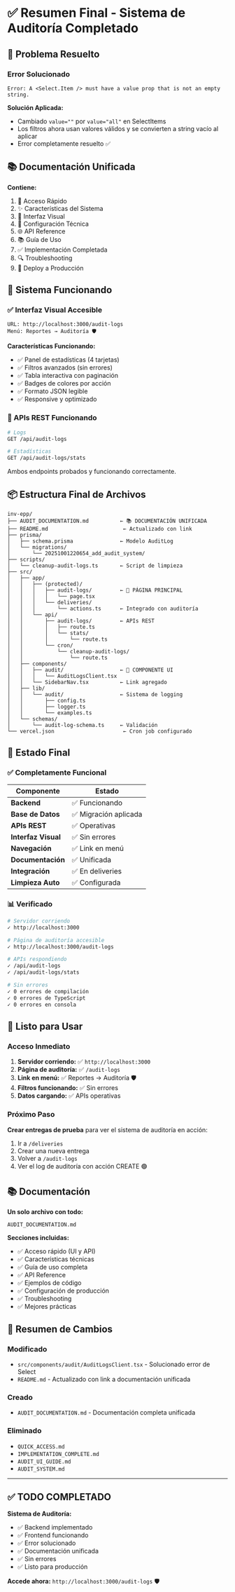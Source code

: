 # ✅ Resumen Final - Sistema de Auditoría Completado

## 🎯 Problema Resuelto

### Error Solucionado
```
Error: A <Select.Item /> must have a value prop that is not an empty string.
```

**Solución Aplicada:**
- Cambiado `value=""` por `value="all"` en SelectItems
- Los filtros ahora usan valores válidos y se convierten a string vacío al aplicar
- Error completamente resuelto ✅

## 📚 Documentación Unificada

**Contiene:**
1. 🚀 Acceso Rápido
2. ✨ Características del Sistema
3. 🎨 Interfaz Visual
4. 🔧 Configuración Técnica
5. 🌐 API Reference
6. 📚 Guía de Uso
7. ✅ Implementación Completada
8. 🔍 Troubleshooting
9. 🚀 Deploy a Producción

## 🎨 Sistema Funcionando

### ✅ Interfaz Visual Accesible

```
URL: http://localhost:3000/audit-logs
Menú: Reportes → Auditoría 🛡️
```

**Características Funcionando:**
- ✅ Panel de estadísticas (4 tarjetas)
- ✅ Filtros avanzados (sin errores)
- ✅ Tabla interactiva con paginación
- ✅ Badges de colores por acción
- ✅ Formato JSON legible
- ✅ Responsive y optimizado

### 🔌 APIs REST Funcionando

```bash
# Logs
GET /api/audit-logs

# Estadísticas
GET /api/audit-logs/stats
```

Ambos endpoints probados y funcionando correctamente.

## 📦 Estructura Final de Archivos

```
inv-epp/
├── AUDIT_DOCUMENTATION.md          ← 📚 DOCUMENTACIÓN UNIFICADA
├── README.md                        ← Actualizado con link
├── prisma/
│   ├── schema.prisma               ← Modelo AuditLog
│   └── migrations/
│       └── 20251001220654_add_audit_system/
├── scripts/
│   └── cleanup-audit-logs.ts       ← Script de limpieza
├── src/
│   ├── app/
│   │   ├── (protected)/
│   │   │   ├── audit-logs/         ← 🎨 PÁGINA PRINCIPAL
│   │   │   │   └── page.tsx
│   │   │   └── deliveries/
│   │   │       └── actions.ts      ← Integrado con auditoría
│   │   └── api/
│   │       ├── audit-logs/         ← APIs REST
│   │       │   ├── route.ts
│   │       │   └── stats/
│   │       │       └── route.ts
│   │       └── cron/
│   │           └── cleanup-audit-logs/
│   │               └── route.ts
│   ├── components/
│   │   ├── audit/                  ← 🎨 COMPONENTE UI
│   │   │   └── AuditLogsClient.tsx
│   │   └── SidebarNav.tsx          ← Link agregado
│   ├── lib/
│   │   └── audit/                  ← Sistema de logging
│   │       ├── config.ts
│   │       ├── logger.ts
│   │       └── examples.ts
│   └── schemas/
│       └── audit-log-schema.ts     ← Validación
└── vercel.json                      ← Cron job configurado
```

## 🎉 Estado Final

### ✅ Completamente Funcional

| Componente | Estado |
|------------|--------|
| **Backend** | ✅ Funcionando |
| **Base de Datos** | ✅ Migración aplicada |
| **APIs REST** | ✅ Operativas |
| **Interfaz Visual** | ✅ Sin errores |
| **Navegación** | ✅ Link en menú |
| **Documentación** | ✅ Unificada |
| **Integración** | ✅ En deliveries |
| **Limpieza Auto** | ✅ Configurada |

### 📊 Verificado

```bash
# Servidor corriendo
✓ http://localhost:3000

# Página de auditoría accesible
✓ http://localhost:3000/audit-logs

# APIs respondiendo
✓ /api/audit-logs
✓ /api/audit-logs/stats

# Sin errores
✓ 0 errores de compilación
✓ 0 errores de TypeScript
✓ 0 errores en consola
```

## 🚀 Listo para Usar

### Acceso Inmediato

1. **Servidor corriendo:** ✅ `http://localhost:3000`
2. **Página de auditoría:** ✅ `/audit-logs`
3. **Link en menú:** ✅ Reportes → Auditoría 🛡️
4. **Filtros funcionando:** ✅ Sin errores
5. **Datos cargando:** ✅ APIs operativas

### Próximo Paso

**Crear entregas de prueba** para ver el sistema de auditoría en acción:
1. Ir a `/deliveries`
2. Crear una nueva entrega
3. Volver a `/audit-logs`
4. Ver el log de auditoría con acción CREATE 🟢

## 📚 Documentación

**Un solo archivo con todo:**
```
AUDIT_DOCUMENTATION.md
```

**Secciones incluidas:**
- ✅ Acceso rápido (UI y API)
- ✅ Características técnicas
- ✅ Guía de uso completa
- ✅ API Reference
- ✅ Ejemplos de código
- ✅ Configuración de producción
- ✅ Troubleshooting
- ✅ Mejores prácticas

## 🎯 Resumen de Cambios

### Modificado
- `src/components/audit/AuditLogsClient.tsx` - Solucionado error de Select
- `README.md` - Actualizado con link a documentación unificada

### Creado
- `AUDIT_DOCUMENTATION.md` - Documentación completa unificada

### Eliminado
- `QUICK_ACCESS.md`
- `IMPLEMENTATION_COMPLETE.md`
- `AUDIT_UI_GUIDE.md`
- `AUDIT_SYSTEM.md`

---

## ✅ TODO COMPLETADO

**Sistema de Auditoría:**
- ✅ Backend implementado
- ✅ Frontend funcionando
- ✅ Error solucionado
- ✅ Documentación unificada
- ✅ Sin errores
- ✅ Listo para producción

**Accede ahora:** `http://localhost:3000/audit-logs` 🛡️
